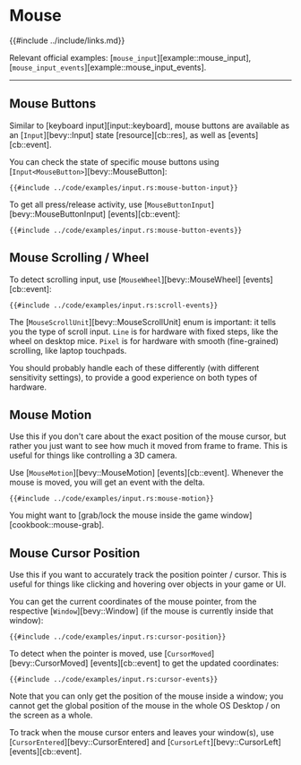 # Mouse

{{#include ../include/links.md}}

Relevant official examples:
[`mouse_input`][example::mouse_input],
[`mouse_input_events`][example::mouse_input_events].

---

## Mouse Buttons

Similar to [keyboard input][input::keyboard], mouse buttons are available
as an [`Input`][bevy::Input] state [resource][cb::res], as well as
[events][cb::event].

You can check the state of specific mouse buttons using
[`Input<MouseButton>`][bevy::MouseButton]:

```rust,no_run,noplayground
{{#include ../code/examples/input.rs:mouse-button-input}}
```

To get all press/release activity, use
[`MouseButtonInput`][bevy::MouseButtonInput] [events][cb::event]:

```rust,no_run,noplayground
{{#include ../code/examples/input.rs:mouse-button-events}}
```

## Mouse Scrolling / Wheel

To detect scrolling input, use [`MouseWheel`][bevy::MouseWheel] [events][cb::event]:

```rust,no_run,noplayground
{{#include ../code/examples/input.rs:scroll-events}}
```

The [`MouseScrollUnit`][bevy::MouseScrollUnit] enum is important: it tells
you the type of scroll input. `Line` is for hardware with fixed steps, like
the wheel on desktop mice. `Pixel` is for hardware with smooth (fine-grained)
scrolling, like laptop touchpads.

You should probably handle each of these differently (with different
sensitivity settings), to provide a good experience on both types of hardware.

## Mouse Motion

Use this if you don't care about the exact position of the mouse cursor,
but rather you just want to see how much it moved from frame to frame. This
is useful for things like controlling a 3D camera.

Use [`MouseMotion`][bevy::MouseMotion] [events][cb::event]. Whenever the
mouse is moved, you will get an event with the delta.

```rust,no_run,noplayground
{{#include ../code/examples/input.rs:mouse-motion}}
```

You might want to [grab/lock the mouse inside the game
window][cookbook::mouse-grab].

## Mouse Cursor Position

Use this if you want to accurately track the position pointer / cursor. This is
useful for things like clicking and hovering over objects in your game or UI.

You can get the current coordinates of the mouse pointer, from the respective
[`Window`][bevy::Window] (if the mouse is currently inside that window):

```rust,no_run,noplayground
{{#include ../code/examples/input.rs:cursor-position}}
```

To detect when the pointer is moved, use [`CursorMoved`][bevy::CursorMoved]
[events][cb::event] to get the updated coordinates:

```rust,no_run,noplayground
{{#include ../code/examples/input.rs:cursor-events}}
```

Note that you can only get the position of the mouse inside a window;
you cannot get the global position of the mouse in the whole OS Desktop /
on the screen as a whole.

To track when the mouse cursor enters and leaves your window(s), use
[`CursorEntered`][bevy::CursorEntered] and [`CursorLeft`][bevy::CursorLeft]
[events][cb::event].
